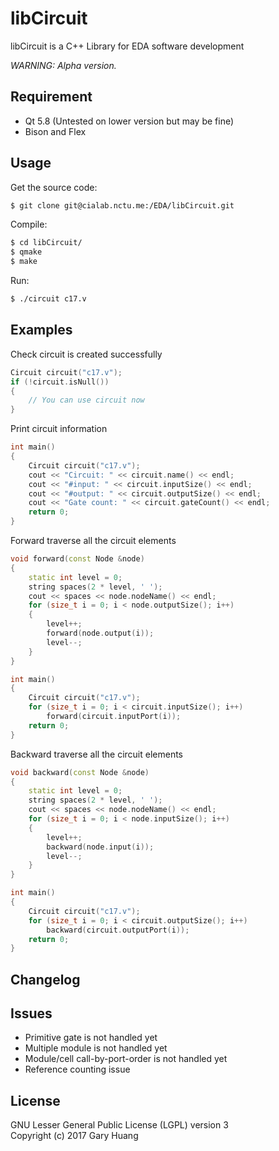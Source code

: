 # libCircuit

libCircuit is a C++ Library for EDA software development

*WARNING: Alpha version.*

## Requirement
* Qt 5.8 (Untested on lower version but may be fine)
* Bison and Flex

## Usage
Get the source code:
```sh
$ git clone git@cialab.nctu.me:/EDA/libCircuit.git
```

Compile:
```sh
$ cd libCircuit/
$ qmake
$ make
```

Run:
```sh
$ ./circuit c17.v
```

## Examples

Check circuit is created successfully
```C++
Circuit circuit("c17.v");
if (!circuit.isNull())
{
    // You can use circuit now
}
```

Print circuit information
```C++
int main()
{
    Circuit circuit("c17.v");
    cout << "Circuit: " << circuit.name() << endl;
    cout << "#input: " << circuit.inputSize() << endl;
    cout << "#output: " << circuit.outputSize() << endl;
    cout << "Gate count: " << circuit.gateCount() << endl;
    return 0;
}
```

Forward traverse all the circuit elements
```C++
void forward(const Node &node)
{
    static int level = 0;
    string spaces(2 * level, ' ');
    cout << spaces << node.nodeName() << endl;
    for (size_t i = 0; i < node.outputSize(); i++)
    {
        level++;
        forward(node.output(i));
        level--;
    }
}

int main()
{
    Circuit circuit("c17.v");
    for (size_t i = 0; i < circuit.inputSize(); i++)
        forward(circuit.inputPort(i));
    return 0;
}

```

Backward traverse all the circuit elements
```C++
void backward(const Node &node)
{
    static int level = 0;
    string spaces(2 * level, ' ');
    cout << spaces << node.nodeName() << endl;
    for (size_t i = 0; i < node.inputSize(); i++)
    {
        level++;
        backward(node.input(i));
        level--;
    }
}

int main()
{
    Circuit circuit("c17.v");
    for (size_t i = 0; i < circuit.outputSize(); i++)
        backward(circuit.outputPort(i));
    return 0;
}

```

## Changelog

## Issues
* Primitive gate is not handled yet
* Multiple module is not handled yet
* Module/cell call-by-port-order is not handled yet
* Reference counting issue

## License
GNU Lesser General Public License (LGPL) version 3  
Copyright (c) 2017 Gary Huang
